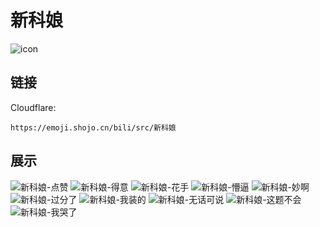 # 新科娘
![icon](https://emoji.shojo.cn/bili/src/新科娘/icon.png)
## 链接
Cloudflare:
```
https://emoji.shojo.cn/bili/src/新科娘
```
## 展示
![新科娘-点赞](https://emoji.shojo.cn/bili/src/新科娘/新科娘-点赞.png)
![新科娘-得意](https://emoji.shojo.cn/bili/src/新科娘/新科娘-得意.png)
![新科娘-花手](https://emoji.shojo.cn/bili/src/新科娘/新科娘-花手.png)
![新科娘-懵逼](https://emoji.shojo.cn/bili/src/新科娘/新科娘-懵逼.png)
![新科娘-妙啊](https://emoji.shojo.cn/bili/src/新科娘/新科娘-妙啊.png)
![新科娘-过分了](https://emoji.shojo.cn/bili/src/新科娘/新科娘-过分了.png)
![新科娘-我装的](https://emoji.shojo.cn/bili/src/新科娘/新科娘-我装的.png)
![新科娘-无话可说](https://emoji.shojo.cn/bili/src/新科娘/新科娘-无话可说.png)
![新科娘-这题不会](https://emoji.shojo.cn/bili/src/新科娘/新科娘-这题不会.png)
![新科娘-我哭了](https://emoji.shojo.cn/bili/src/新科娘/新科娘-我哭了.png)
